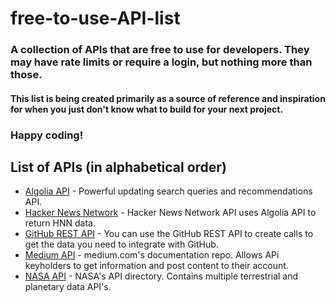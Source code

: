 # free-to-use-API-list
### A collection of APIs that are free to use for developers. They may have rate limits or require a login, but nothing more than those.

#### This list is being created primarily as a source of reference and inspiration for when you just don't know what to build for your next project. 
### Happy coding!

## List of APIs (in alphabetical order)
* [Algolia API](https://www.algolia.com/) - Powerful updating search queries and recommendations API.
* [Hacker News Network](https://hn.algolia.com/api) - Hacker News Network API uses Algolia API to return HNN data.
* [GitHub REST API](https://docs.github.com/en/rest) - You can use the GitHub REST API to create calls to get the data you need to integrate with GitHub.
* [Medium API](https://github.com/Medium/medium-api-docs#31-users) - medium.com's documentation repo. Allows APi keyholders to get information and post content to their account.
* [NASA API](https://api.nasa.gov/) - NASA's API directory. Contains multiple terrestrial and planetary data API's.
